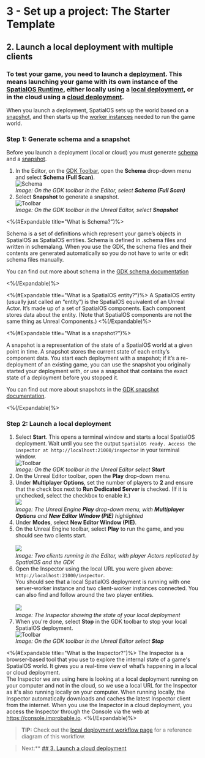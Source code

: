 # 3 - Set up a project: The Starter Template

## 2.  Launch a local deployment with multiple clients

### To test your game, you need to launch a [deployment]({{urlRoot}}/content/spatialos-concepts/workers-and-load-balancing#deployments). This means launching your game with its own instance of the [SpatialOS Runtime]({{urlRoot}}/content/glossary#spatialos-runtime), either locally using a [local deployment](https://docs.improbable.io/reference/latest/shared/glossary#local-deployment), or in the cloud using a [cloud deployment](https://docs.improbable.io/reference/latest/shared/glossary#cloud-deployment).

When you launch a deployment, SpatialOS sets up the world based on a [snapshot]({{urlRoot}}/content/spatialos-concepts/schema-and-snapshots#snapshots), and then starts up the [worker instances]({{urlRoot}}/content/spatialos-concepts/workers-and-load-balancing#worker-instances-and-worker-types) needed to run the game world.

### Step 1: Generate schema and a snapshot

Before you launch a deployment (local or cloud) you must generate [schema]({{urlRoot}}/content/spatialos-concepts/schema-and-snapshots#schema) and a [snapshot]({{urlRoot}}/content/spatialos-concepts/schema-and-snapshots#snapshots). 

1. In the Editor, on the [GDK Toolbar]({{urlRoot}}/content/toolbars), open the **Schema** drop-down menu and select **Schema (Full Scan)**. <br/>
   ![Schema](C:/GitHub/Improbable/UnrealGDK/SpatialGDK/Documentation/content/get-started/%7B%7BassetRoot%7D%7Dassets/screen-grabs/toolbar/schema-button-full-scan.png)<br/>
   _Image: On the GDK toolbar in the Editor, select **Schema (Full Scan)**_
   </br>
2. Select **Snapshot** to generate a snapshot.<br/>
   ![Toolbar](C:/GitHub/Improbable/UnrealGDK/SpatialGDK/Documentation/content/get-started/%7B%7BassetRoot%7D%7Dassets/screen-grabs/toolbar/snapshot-button.png)<br/>
   _Image: On the GDK toolbar in the Unreal Editor, select **Snapshot**_<br/>

<%(#Expandable title="What is Schema?")%>

Schema is a set of definitions which represent your game’s objects in SpatialOS as SpatialOS entities. Schema is defined in .schema files and written in schemalang. When you use the GDK, the schema files and their contents are generated automatically so you do not have to write or edit schema files manually.

You can find out more about schema in the [GDK schema documentation]({{urlRoot}}/content/how-to-use-schema)

<%(/Expandable)%>

<%(#Expandable title="What is a SpatialOS entity?")%>
A SpatialOS entity (usually just called an “entity”) is the SpatialOS equivalent of  an Unreal Actor. It’s made up of a set of SpatialOS components. Each component stores data about the entity. (Note that SpatialOS components are not the same thing as Unreal Components.)
<%(/Expandable)%>

<%(#Expandable title="What is  a snapshot?")%>

A snapshot is a representation of the state of a SpatialOS world at a given point in time. A snapshot stores the current state of each entity’s component data. You start each deployment with a snapshot; if it’s a re-deployment of an existing game, you can use the snapshot you originally started your deployment with, or use a snapshot that contains the exact state of a deployment before you stopped it.

You can find out more about snapshots in the [GDK snapshot documentation]({{urlRoot}}/content/how-to-use-snapshots).

<%(/Expandable)%>

### Step 2: Launch a local deployment

1. Select **Start**. This opens a terminal window and starts a local SpatialOS deployment. Wait until you see the output `SpatialOS ready. Access the inspector at http://localhost:21000/inspector` in your terminal window.<br/>
   ![Toolbar](C:/GitHub/Improbable/UnrealGDK/SpatialGDK/Documentation/content/get-started/%7B%7BassetRoot%7D%7Dassets/screen-grabs/toolbar/start-button.png)<br/>
   _Image: On the GDK toolbar in the Unreal Editor select **Start**_<br/>
2. On the Unreal Editor toolbar, open the **Play** drop-down menu.
3. Under **Multiplayer Options**, set the number of players to **2** and ensure that the check box next to **Run Dedicated Server** is checked. (If it is unchecked, select the checkbox to enable it.)<br/>
   ![](C:/GitHub/Improbable/UnrealGDK/SpatialGDK/Documentation/content/get-started/%7B%7BassetRoot%7D%7Dassets/set-up-template/template-multiplayer-options.png)<br/>
   _Image: The Unreal Engine **Play** drop-down menu, with **Multiplayer Options** and **New Editor Window (PIE)** highlighted_<br/>
4. Under **Modes**, select **New Editor Window (PIE)**.<br/>
5. On the Unreal Engine toolbar, select **Play** to run the game, and you should see two clients start.<br/><br/>
   ![](C:/GitHub/Improbable/UnrealGDK/SpatialGDK/Documentation/content/get-started/%7B%7BassetRoot%7D%7Dassets/set-up-template/template-two-clients.png)<br/>
   _Image: Two clients running in the Editor, with player Actors replicated by SpatialOS and the GDK_<br/>
6. Open the Inspector using the local URL you were given above: `http://localhost:21000/inspector`.</br>  You should see that a local SpatialOS deployment is running with one server-worker instance and two client-worker instances connected. You can also find and follow around the two player entities.<br/><br/>
   ![](C:/GitHub/Improbable/UnrealGDK/SpatialGDK/Documentation/content/get-started/%7B%7BassetRoot%7D%7Dassets/set-up-template/template-two-client-inspector.png)<br/>
   _Image: The Inspector showing the state of your local deployment_<br/>
7. When you're done, select **Stop** in the GDK toolbar to stop your local SpatialOS deployment.<br/>![Toolbar](C:/GitHub/Improbable/UnrealGDK/SpatialGDK/Documentation/content/get-started/%7B%7BassetRoot%7D%7Dassets/screen-grabs/toolbar/stop-button.png)<br/>
   _Image: On the GDK toolbar in the Unreal Editor select **Stop**_<br/>

  <%(#Expandable title="What is the Inspector?")%> The Inspector is a browser-based tool that you use to explore the internal state of a game's SpatialOS world. It gives you a real-time view of what’s happening in a local or cloud deployment. <br/>
  The Inspector we are using here is looking at a local deployment running on your computer and not in the cloud, so we use a local URL for the Inspector as it's also running locally on your computer. When running locally, the Inspector automatically downloads and caches the latest Inspector client from the internet. When you use the Inspector in a cloud deployment, you access the Inspector through the Console via the web at https://console.improbable.io.
  <%(/Expandable)%>

> **TIP:** Check out the [local deployment workflow page]({{urlRoot}}/content/local-deployment-workflow) for a reference diagram of this workflow.

> Next:** [## 3.  Launch a cloud deployment](LinkTo)